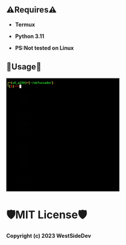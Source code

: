 ## ⚠️Requires⚠️
- **Termux**
+ **Python 3.11**
- **PS:Not tested on Linux**
## 🔰Usage🔰
<g>
   <img src="/usage.gif" width="300"
</g>

# 🛡️MIT License🛡️
**Copyright (c) 2023 WestSideDev**
